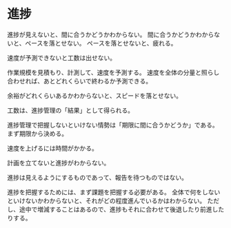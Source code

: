 # 進捗

進捗が見えないと、間に合うかどうかわからない。
間に合うかどうかわからないと、ペースを落とせない。
ペースを落とせないと、疲れる。

速度が予測できないと工数は出せない。

作業規模を見積もり、計測して、速度を予測する。
速度を全体の分量と照らし合わせれば、あとどれくらいで終わるか予測できる。

余裕がどれくらいあるかわからないと、スピードを落とせない。

工数は、進捗管理の「結果」として得られる。

進捗管理で把握しないといけない情勢は「期限に間に合うかどうか」である。
まず期限から決める。

速度を上げるには時間がかかる。

計画を立てないと進捗がわからない。

進捗は見えるようにするものであって、報告を待つものではない。

進捗を把握するためには、まず課題を把握する必要がある。
全体で何をしないといけないかわからないと、それがどの程度進んでいるかはわからない。
ただし、途中で増減することはあるので、進捗もそれに合わせて後退したり前進したりする。
